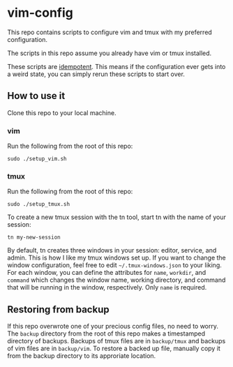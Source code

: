 # vim-config
This repo contains scripts to configure vim and tmux with my preferred configuration.

The scripts in this repo assume you already have vim or tmux installed. 

These scripts are [idempotent](http://stackoverflow.com/a/1077421). This means if the configuration ever gets into a weird state, you can simply rerun these scripts to start over.

## How to use it

Clone this repo to your local machine. 

### vim

Run the following from the root of this repo:
```
sudo ./setup_vim.sh
```

### tmux
Run the following from the root of this repo:
```
sudo ./setup_tmux.sh
```

To create a new tmux session with the tn tool, start tn with the name of your session:
```
tn my-new-session
```

By default, tn creates three windows in your session: editor, service, and admin. This is how I like my tmux windows set up. If you want to change the window configuration, feel free to edit `~/.tmux-windows.json` to your liking. For each window, you can define the attributes for `name`, `workdir`, and `command` which changes the window name, working directory, and command that will be running in the window, respectively. Only `name` is required.

## Restoring from backup

If this repo overwrote one of your precious config files, no need to worry. The `backup` directory from the root of this repo makes a timestamped directory of backups. Backups of tmux files are in `backup/tmux` and backups of vim files are in `backup/vim`. To restore a backed up file, manually copy it from the backup directory to its approriate location. 
